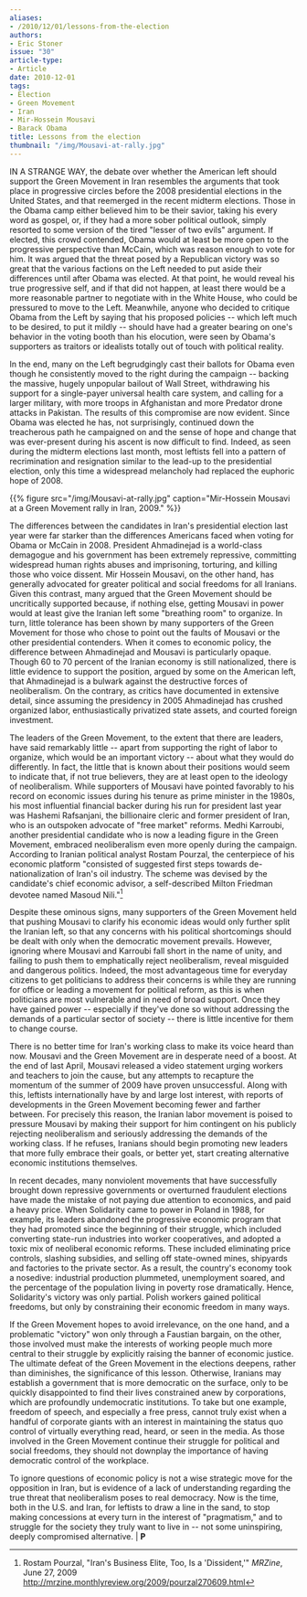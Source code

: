 ```yaml
---
aliases:
- /2010/12/01/lessons-from-the-election
authors:
- Eric Stoner
issue: "30"
article-type:
- Article
date: 2010-12-01
tags:
- Election
- Green Movement
- Iran
- Mir-Hossein Mousavi
- Barack Obama
title: Lessons from the election
thumbnail: "/img/Mousavi-at-rally.jpg"
---
```


IN A STRANGE WAY, the debate over whether the American left should support the Green Movement in Iran resembles the arguments that took place in progressive circles before the 2008 presidential elections in the United States, and that reemerged in the recent midterm elections. Those in the Obama camp either believed him to be their savior, taking his every word as gospel, or, if they had a more sober political outlook, simply resorted to some version of the tired "lesser of two evils" argument. If elected, this crowd contended, Obama would at least be more open to the progressive perspective than McCain, which was reason enough to vote for him. It was argued that the threat posed by a Republican victory was so great that the various factions on the Left needed to put aside their differences until after Obama was elected. At that point, he would reveal his true progressive self, and if that did not happen, at least there would be a more reasonable partner to negotiate with in the White House, who could be pressured to move to the Left. Meanwhile, anyone who decided to critique Obama from the Left by saying that his proposed policies -- which left much to be desired, to put it mildly -- should have had a greater bearing on one's behavior in the voting booth than his elocution, were seen by Obama's supporters as traitors or idealists totally out of touch with political reality.

In the end, many on the Left begrudgingly cast their ballots for Obama even though he consistently moved to the right during the campaign -- backing the massive, hugely unpopular bailout of Wall Street, withdrawing his support for a single-payer universal health care system, and calling for a larger military, with more troops in Afghanistan and more Predator drone attacks in Pakistan. The results of this compromise are now evident. Since Obama was elected he has, not surprisingly, continued down the treacherous path he campaigned on and the sense of hope and change that was ever-present during his ascent is now difficult to find. Indeed, as seen during the midterm elections last month, most leftists fell into a pattern of recrimination and resignation similar to the lead-up to the presidential election, only this time a widespread melancholy had replaced the euphoric hope of 2008.

{{% figure src="/img/Mousavi-at-rally.jpg" caption="Mir-Hossein Mousavi at a Green Movement rally in Iran, 2009." %}}

The differences between the candidates in Iran's presidential election last year were far starker than the differences Americans faced when voting for Obama or McCain in 2008. President Ahmadinejad is a world-class demagogue and his government has been extremely repressive, committing widespread human rights abuses and imprisoning, torturing, and killing those who voice dissent. Mir Hossein Mousavi, on the other hand, has generally advocated for greater political and social freedoms for all Iranians. Given this contrast, many argued that the Green Movement should be uncritically supported because, if nothing else, getting Mousavi in power would at least give the Iranian left some "breathing room" to organize. In turn, little tolerance has been shown by many supporters of the Green Movement for those who chose to point out the faults of Mousavi or the other presidential contenders. When it comes to economic policy, the difference between Ahmadinejad and Mousavi is particularly opaque. Though 60 to 70 percent of the Iranian economy is still nationalized, there is little evidence to support the position, argued by some on the American left, that Ahmadinejad is a bulwark against the destructive forces of neoliberalism. On the contrary, as critics have documented in extensive detail, since assuming the presidency in 2005 Ahmadinejad has crushed organized labor, enthusiastically privatized state assets, and courted foreign investment.

The leaders of the Green Movement, to the extent that there are leaders, have said remarkably little -- apart from supporting the right of labor to organize, which would be an important victory -- about what they would do differently. In fact, the little that is known about their positions would seem to indicate that, if not true believers, they are at least open to the ideology of neoliberalism. While supporters of Mousavi have pointed favorably to his record on economic issues during his tenure as prime minister in the 1980s, his most influential financial backer during his run for president last year was Hashemi Rafsanjani, the billionaire cleric and former president of Iran, who is an outspoken advocate of "free market" reforms. Medhi Karroubi, another presidential candidate who is now a leading figure in the Green Movement, embraced neoliberalism even more openly during the campaign. According to Iranian political analyst Rostam Pourzal, the centerpiece of his economic platform "consisted of suggested first steps towards de-nationalization of Iran's oil industry. The scheme was devised by the candidate's chief economic advisor, a self-described Milton Friedman devotee named Masoud Nili."[^1]

Despite these ominous signs, many supporters of the Green Movement held that pushing Mousavi to clarify his economic ideas would only further split the Iranian left, so that any concerns with his political shortcomings should be dealt with only when the democratic movement prevails. However, ignoring where Mousavi and Karroubi fall short in the name of unity, and failing to push them to emphatically reject neoliberalism, reveal misguided and dangerous politics. Indeed, the most advantageous time for everyday citizens to get politicians to address their concerns is while they are running for office or leading a movement for political reform, as this is when politicians are most vulnerable and in need of broad support. Once they have gained power -- especially if they've done so without addressing the demands of a particular sector of society -- there is little incentive for them to change course.

There is no better time for Iran's working class to make its voice heard than now. Mousavi and the Green Movement are in desperate need of a boost. At the end of last April, Mousavi released a video statement urging workers and teachers to join the cause, but any attempts to recapture the momentum of the summer of 2009 have proven unsuccessful. Along with this, leftists internationally have by and large lost interest, with reports of developments in the Green Movement becoming fewer and farther between. For precisely this reason, the Iranian labor movement is poised to pressure Mousavi by making their support for him contingent on his publicly rejecting neoliberalism and seriously addressing the demands of the working class. If he refuses, Iranians should begin promoting new leaders that more fully embrace their goals, or better yet, start creating alternative economic institutions themselves.

In recent decades, many nonviolent movements that have successfully brought down repressive governments or overturned fraudulent elections have made the mistake of not paying due attention to economics, and paid a heavy price. When Solidarity came to power in Poland in 1988, for example, its leaders abandoned the progressive economic program that they had promoted since the beginning of their struggle, which included converting state-run industries into worker cooperatives, and adopted a toxic mix of neoliberal economic reforms. These included eliminating price controls, slashing subsidies, and selling off state-owned mines, shipyards and factories to the private sector. As a result, the country's economy took a nosedive: industrial production plummeted, unemployment soared, and the percentage of the population living in poverty rose dramatically. Hence, Solidarity's victory was only partial. Polish workers gained political freedoms, but only by constraining their economic freedom in many ways.

If the Green Movement hopes to avoid irrelevance, on the one hand, and a problematic "victory" won only through a Faustian bargain, on the other, those involved must make the interests of working people much more central to their struggle by explicitly raising the banner of economic justice. The ultimate defeat of the Green Movement in the elections deepens, rather than diminishes, the significance of this lesson. Otherwise, Iranians may establish a government that is more democratic on the surface, only to be quickly disappointed to find their lives constrained anew by corporations, which are profoundly undemocratic institutions. To take but one example, freedom of speech, and especially a free press, cannot truly exist when a handful of corporate giants with an interest in maintaining the status quo control of virtually everything read, heard, or seen in the media. As those involved in the Green Movement continue their struggle for political and social freedoms, they should not downplay the importance of having democratic control of the workplace.

To ignore questions of economic policy is not a wise strategic move for the opposition in Iran, but is evidence of a lack of understanding regarding the true threat that neoliberalism poses to real democracy. Now is the time, both in the U.S. and Iran, for leftists to draw a line in the sand, to stop making concessions at every turn in the interest of "pragmatism," and to struggle for the society they truly want to live in -- not some uninspiring, deeply compromised alternative. | **P**



[^1]: Rostam Pourzal, "Iran's Business Elite, Too, Is a 'Dissident,'" *MRZine*, June 27, 2009 <http://mrzine.monthlyreview.org/2009/pourzal270609.html>
